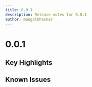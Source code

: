 ```yaml
---
title: 0.0.1
description: Release notes for 0.0.1
author: mangalbhaskar
---
```



# 0.0.1


## Key Highlights



## Known Issues

